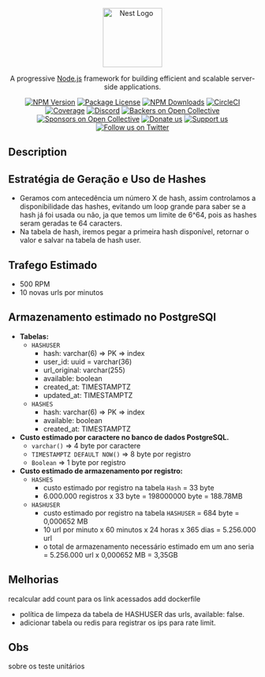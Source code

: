 <p align="center">
  <a href="http://nestjs.com/" target="blank"><img src="https://nestjs.com/img/logo-small.svg" width="120" alt="Nest Logo" /></a>
</p>

[circleci-image]: https://img.shields.io/circleci/build/github/nestjs/nest/master?token=abc123def456
[circleci-url]: https://circleci.com/gh/nestjs/nest

  <p align="center">A progressive <a href="http://nodejs.org" target="_blank">Node.js</a> framework for building efficient and scalable server-side applications.</p>
    <p align="center">
<a href="https://www.npmjs.com/~nestjscore" target="_blank"><img src="https://img.shields.io/npm/v/@nestjs/core.svg" alt="NPM Version" /></a>
<a href="https://www.npmjs.com/~nestjscore" target="_blank"><img src="https://img.shields.io/npm/l/@nestjs/core.svg" alt="Package License" /></a>
<a href="https://www.npmjs.com/~nestjscore" target="_blank"><img src="https://img.shields.io/npm/dm/@nestjs/common.svg" alt="NPM Downloads" /></a>
<a href="https://circleci.com/gh/nestjs/nest" target="_blank"><img src="https://img.shields.io/circleci/build/github/nestjs/nest/master" alt="CircleCI" /></a>
<a href="https://coveralls.io/github/nestjs/nest?branch=master" target="_blank"><img src="https://coveralls.io/repos/github/nestjs/nest/badge.svg?branch=master#9" alt="Coverage" /></a>
<a href="https://discord.gg/G7Qnnhy" target="_blank"><img src="https://img.shields.io/badge/discord-online-brightgreen.svg" alt="Discord"/></a>
<a href="https://opencollective.com/nest#backer" target="_blank"><img src="https://opencollective.com/nest/backers/badge.svg" alt="Backers on Open Collective" /></a>
<a href="https://opencollective.com/nest#sponsor" target="_blank"><img src="https://opencollective.com/nest/sponsors/badge.svg" alt="Sponsors on Open Collective" /></a>
  <a href="https://paypal.me/kamilmysliwiec" target="_blank"><img src="https://img.shields.io/badge/Donate-PayPal-ff3f59.svg" alt="Donate us"/></a>
    <a href="https://opencollective.com/nest#sponsor"  target="_blank"><img src="https://img.shields.io/badge/Support%20us-Open%20Collective-41B883.svg" alt="Support us"></a>
  <a href="https://twitter.com/nestframework" target="_blank"><img src="https://img.shields.io/twitter/follow/nestframework.svg?style=social&label=Follow" alt="Follow us on Twitter"></a>
</p>
  <!--[![Backers on Open Collective](https://opencollective.com/nest/backers/badge.svg)](https://opencollective.com/nest#backer)
  [![Sponsors on Open Collective](https://opencollective.com/nest/sponsors/badge.svg)](https://opencollective.com/nest#sponsor)-->

## Description

## Estratégia de Geração e Uso de Hashes

- Geramos com antecedência um número X de hash, assim controlamos a disponibilidade das hashes, evitando um loop grande para saber se a hash já foi usada ou não, ja que temos um limite de 6^64, pois as hashes seram geradas te 64 caracters.
- Na tabela de hash, iremos pegar a primeira hash disponível, retornar o valor e salvar na tabela de hash user.

## Trafego Estimado

- 500 RPM
- 10 novas urls por minutos

## Armazenamento estimado no PostgreSQl

- **Tabelas:**
  - `HASHUSER`
    - hash: varchar(6) => PK => index
    - user_id: uuid = varchar(36)
    - url_original: varchar(255)
    - available: boolean
    - created_at: TIMESTAMPTZ
    - updated_at: TIMESTAMPTZ
  - `HASHES`
    - hash: varchar(6) => PK => index
    - available: boolean
    - created_at: TIMESTAMPTZ
- **Custo estimado por caractere no banco de dados PostgreSQL.**
  - `varchar()` => 4 byte por caractere
  - `TIMESTAMPTZ DEFAULT NOW()` => 8 byte por registro
  - `Boolean` => 1 byte por registro
- **Custo estimado de armazenamento por registro:**
  - `HASHES`
    - custo estimado por registro na tabela `Hash` = 33 byte
    - 6.000.000 registros x 33 byte = 198000000 byte = 188.78MB
  - `HASHUSER`
    - custo estimado por registro na tabela `HASHUSER` = 684 byte = 0,000652 MB
    - 10 url por minuto x 60 minutos x 24 horas x 365 dias = 5.256.000 url
    - o total de armazenamento necessário estimado em um ano seria = 5.256.000 url x 0,000652 MB = 3,35GB

## Melhorias

recalcular
add count para os link acessados
add dockerfile

- política de limpeza da tabela de HASHUSER das urls, available: false.
- adicionar tabela ou redis para registrar os ips para rate limit.

## Obs

sobre os teste unitários
